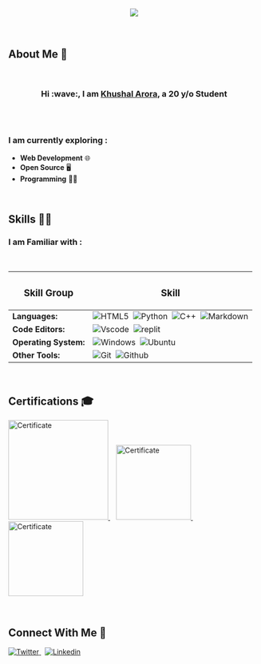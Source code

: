 <h3 align="center"> <img src="https://user-images.githubusercontent.com/83774725/222138560-f694e595-cf5c-48c0-90cb-517cbffc2bae.png" > </h3>


<br>

## **About Me** 👨

<br>
<h3 align="center", border="2px solid white"> Hi :wave:, I am <a href="https://twitter.com/khushaltwts">Khushal Arora</a>, a 20 y/o Student </h3>
<br><br>

### **I am currently exploring :**
 * **Web Development** 🌐
 * **Open Source** 🖥
 * **Programming** 👨‍💻
<br>

## **Skills** 👨‍💻

### **I am Familiar with :**
<br>

| <h3>Skill Group</h3> |     <h3>Skill</h3>         |
| -------------------- | -------------------------- |
| **Languages:** | <img src="https://img.shields.io/badge/HTML5-E34F26?style=for-the-badge&logo=html5&logoColor=white" alt="HTML5">&nbsp; <img src="https://img.shields.io/badge/Python-14354C?style=for-the-badge&logo=python&logoColor=white" alt="Python">&nbsp; <img src="https://img.shields.io/badge/C%2B%2B-00599C?style=for-the-badge&logo=c%2B%2B&logoColor=white" alt="C++">&nbsp; <img src="https://img.shields.io/badge/Markdown-000000?style=for-the-badge&logo=markdown&logoColor=white" alt="Markdown">|
| **Code Editors:** | <img src="https://img.shields.io/badge/Visual_Studio_Code-0078D4?style=for-the-badge&logo=visual%20studio%20code&logoColor=white" alt="Vscode">&nbsp; <img src="https://img.shields.io/badge/replit-667881?style=for-the-badge&logo=replit&logoColor=white" alt="replit"> |
| **Operating System:** | <img src="https://img.shields.io/badge/Windows-0078D6?style=for-the-badge&logo=windows&logoColor=white" alt="Windows">&nbsp; <img src="https://img.shields.io/badge/Ubuntu-E95420?style=for-the-badge&logo=ubuntu&logoColor=white" alt="Ubuntu">|
| **Other Tools:** | <img src="https://img.shields.io/badge/GIT-E44C30?style=for-the-badge&logo=git&logoColor=white" alt="Git">&nbsp; <img src="https://img.shields.io/badge/GitHub-100000?style=for-the-badge&logo=github&logoColor=white" alt="Github"> |

<br>

## Certifications 🎓

<a href="https://www.hackerrank.com/certificates/fa4682f96c74" target="_blank"> <img src="https://user-images.githubusercontent.com/83774725/221908116-c79f79cb-1bb0-4253-b034-3fb2ab0f7a1b.png" alt="Certificate" width="200"> </a>&nbsp;&nbsp; <a href="https://www.kaggle.com/learn/certification/khushalarora26/python" terget="_blank"> <img src="https://user-images.githubusercontent.com/83774725/223450977-bc403e8a-2f4b-4b8d-bb1e-5673c9291c47.png" alt="Certificate" height="150"> </a>&nbsp;&nbsp; <a href="https://www.kaggle.com/learn/certification/khushalarora26/intro-to-programming" target="_blank"> <img src="https://user-images.githubusercontent.com/83774725/223456335-12362cd3-e28f-4479-ae36-aa41808f781e.png" alt="Certificate" height="150"> </a>

<br>

## Connect With Me 🤝

<a href="https://twitter.com/khushaltwts" target="_blank"> <img src="https://img.shields.io/badge/Twitter-1DA1F2?style=for-the-badge&logo=twitter&logoColor=white" alt="Twitter"> </a>&nbsp; <a href="https://www.linkedin.com/in/khushal-arora" target="_blank"> <img src="https://img.shields.io/badge/LinkedIn-0077B5?style=for-the-badge&logo=linkedin&logoColor=white" alt="Linkedin"> </a>

